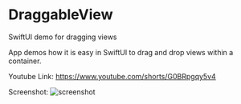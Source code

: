# DraggableView
SwiftUI demo for dragging views

App demos how it is easy in SwiftUI to drag and drop views within a container. 


Youtube Link: https://www.youtube.com/shorts/G0BRpgqy5v4

Screenshot:
![screenshot](https://github.com/Gagan5278/DraggableView/assets/2304583/7e0dda76-5c48-423f-a3cc-61b0bfe7ee10)
